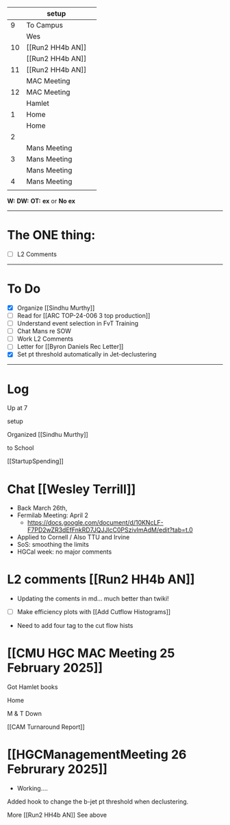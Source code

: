 
|     | setup            |     |
| --- | ---------------- | --- |
| 9   | To Campus        |     |
|     | Wes              |     |
| 10  | [[Run2 HH4b AN]] |     |
|     | [[Run2 HH4b AN]] |     |
| 11  | [[Run2 HH4b AN]] |     |
|     | MAC Meeting      |     |
| 12  | MAC Meeting      |     |
|     | Hamlet           |     |
| 1   | Home             |     |
|     | Home             |     |
| 2   |                  |     |
|     | Mans Meeting     |     |
| 3   | Mans Meeting     |     |
|     | Mans Meeting     |     |
| 4   | Mans Meeting     |     |
|     |                  |     |

**W:**
**DW:**
**OT:**
**ex** or **No ex**

---
# The ONE thing: 
- [ ] L2 Comments

---
# To Do

- [x] Organize [[Sindhu Murthy]]
- [ ] Read for [[ARC TOP-24-006 3 top production]]
- [ ]  Understand event selection in FvT Training
- [ ] Chat Mans re SOW
- [ ] Work L2 Comments
- [ ]  Letter for [[Byron Daniels Rec Letter]]
- [x] Set pt threshold automatically in Jet-declustering

---

# Log

Up at 7

setup

Organized [[Sindhu Murthy]]

to School

[[StartupSpending]]

# Chat [[Wesley Terrill]]
- Back March 26th, 
- Fermilab Meeting:  April 2
	- https://docs.google.com/document/d/10KNcLF-F7PD2wZR3dEfFnkRD7JQJJlcC0PSzivImAdM/edit?tab=t.0
- Applied to Cornell / Also TTU and Irvine 
- SoS: smoothing the limits
- HGCal week: no major comments


# L2 comments [[Run2 HH4b AN]]
- Updating the coments in md... much better than twiki!
- [ ] Make efficiency plots with [[Add Cutflow Histograms]]
- Need to add four tag to the cut flow hists

# [[CMU HGC MAC Meeting 25 February 2025]]


Got Hamlet books

Home 

M & T Down 


[[CAM Turnaround Report]]

# [[HGCManagementMeeting 26 Februrary 2025]]
- Working....


Added hook to change the b-jet pt threshold when declustering. 

More [[Run2 HH4b AN]] See above